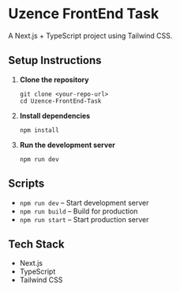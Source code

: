 # Uzence FrontEnd Task

A Next.js + TypeScript project using Tailwind CSS.

## Setup Instructions

1. **Clone the repository**
   ```
   git clone <your-repo-url>
   cd Uzence-FrontEnd-Task
   ```

2. **Install dependencies**
   ```
   npm install
   ```


4. **Run the development server**
   ```
   npm run dev
   ```


## Scripts

- `npm run dev` – Start development server
- `npm run build` – Build for production
- `npm run start` – Start production server

## Tech Stack

- Next.js
- TypeScript
- Tailwind CSS
